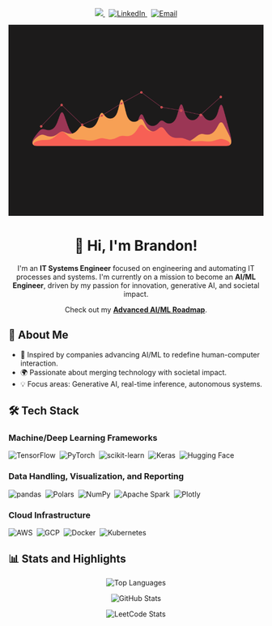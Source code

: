 <p align="center">
  <a href="https://github.com/shadybad">
    <img src="https://img.shields.io/github/followers/shadybad?label=Follow&style=social">
  </a> &nbsp;
  <a href="https://www.linkedin.com/in/brandonpshay/">
    <img alt="LinkedIn" src="https://img.shields.io/badge/LinkedIn%20-%230077B5.svg?&style=flat&logo=linkedin&logoColor=white">
  </a> &nbsp;
  <a href="mailto:bpshay13@gmail.com">
    <img alt="Email" src="https://img.shields.io/badge/Email-D14836?style=flat&logo=gmail&logoColor=white">
  </a>
</p>

<p align="center">
  <img src="https://github.com/ShadyBad/shadybad/blob/main/assets/221352987-68da234d-4d62-4e9d-9d7f-098dc657c2dc.gif" alt="Animated Banner">
</p>

<h1 align="center">👋 Hi, I'm Brandon!</h1>
<p align="center">
  I'm an <strong>IT Systems Engineer</strong> focused on engineering and automating IT processes and systems. I'm currently on a mission to become an <strong>AI/ML Engineer</strong>, driven by my passion for innovation, generative AI, and societal impact.
</p>
<p align="center">
  Check out my <a href="https://docs.google.com/spreadsheets/d/1q5iVBfHr6-HQcOM_mwdrbnFgEtBaE7uYr9wKR5OvOlQ/edit?usp=sharing"><strong>Advanced AI/ML Roadmap</strong></a>.
</p>

## 🚀 **About Me**
- 🌟 Inspired by companies advancing AI/ML to redefine human-computer interaction.
- 🌍 Passionate about merging technology with societal impact.
- 💡 Focus areas: Generative AI, real-time inference, autonomous systems.

## 🛠️ **Tech Stack**
### **Machine/Deep Learning Frameworks**
![TensorFlow](https://img.shields.io/badge/-TensorFlow-555?logo=tensorflow&style=flat)&nbsp;
![PyTorch](https://img.shields.io/badge/-PyTorch-555?logo=pytorch&style=flat)&nbsp;
![scikit-learn](https://img.shields.io/badge/-scikit--learn-555?logo=scikit-learn&style=flat)&nbsp;
![Keras](https://img.shields.io/badge/-Keras-555?logo=keras&style=flat)&nbsp;
![Hugging Face](https://img.shields.io/badge/-Hugging_face-555?logo=huggingface&style=flat)&nbsp;

### **Data Handling, Visualization, and Reporting**
![pandas](https://img.shields.io/badge/-pandas-555?logo=pandas&style=flat)&nbsp;
![Polars](https://img.shields.io/badge/-Polars-555?logo=polars&style=flat)&nbsp;
![NumPy](https://img.shields.io/badge/-NumPy-555?logo=numpy&style=flat)&nbsp;
![Apache Spark](https://img.shields.io/badge/-Apache_Spark-555?logo=apachespark&style=flat)&nbsp;
![Plotly](https://img.shields.io/badge/-Plotly-555?logo=plotly&style=flat)&nbsp;

### **Cloud Infrastructure**
![AWS](https://img.shields.io/badge/-AWS-555?logo=amazon-web-services&style=flat)&nbsp;
![GCP](https://img.shields.io/badge/-GCP-555?logo=googlecloud&style=flat)&nbsp;
![Docker](https://img.shields.io/badge/-Docker-555?logo=docker&style=flat)&nbsp;
![Kubernetes](https://img.shields.io/badge/-Kubernetes-555?logo=kubernetes&style=flat)&nbsp;

## 📊 **Stats and Highlights**

<p align="center">
  <img width="auto" src="http://github-readme-stats-sigma-five.vercel.app/api/top-langs/?username=ShadyBad&layout=compact&theme=react&langs_count=6&hide=jupyter%20notebook,tex,css,php" alt="Top Languages">
</p>
<p align="center">
  <img width="auto" src="http://github-readme-stats-sigma-five.vercel.app/api?username=ShadyBad&show_icons=true&theme=react" alt="GitHub Stats">
</p>
<p align="center">
  <img width="auto" src="https://leetcard.jacoblin.cool/shadybad?ext=heatmap&theme=nord" alt="LeetCode Stats">
</p>
